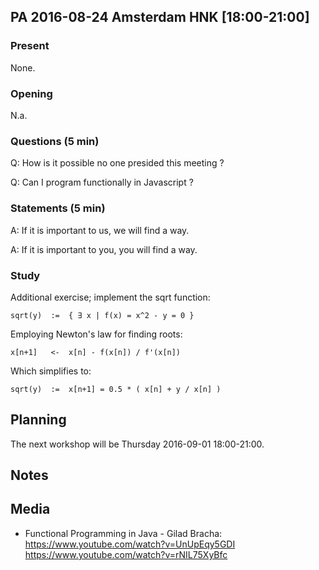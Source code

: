 ## PA 2016-08-24 Amsterdam HNK [18:00-21:00]

### Present

None.

### Opening

N.a.

### Questions (5 min)

Q: How is it possible no one presided this meeting ?

Q: Can I program functionally in Javascript ?

### Statements (5 min)

A: If it is important to us, we will find a way.

A: If it is important to you, you will find a way.

### Study

Additional exercise; implement the sqrt function:

```
sqrt(y)  :=  { ∃ x | f(x) = x^2 - y = 0 }
```

Employing Newton's law for finding roots:

```
x[n+1]   <-  x[n] - f(x[n]) / f'(x[n])
```

Which simplifies to:

```
sqrt(y)  :=  x[n+1] = 0.5 * ( x[n] + y / x[n] )
```
## Planning

The next workshop will be Thursday 2016-09-01 18:00-21:00.

## Notes

## Media

- Functional Programming in Java - Gilad Bracha:
  https://www.youtube.com/watch?v=UnUpEqy5GDI
  https://www.youtube.com/watch?v=rNIL75XyBfc


